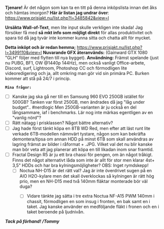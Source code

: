 **Tjenare!** Är det någon som kan ta en titt på denna inköpslista innan det åks och hämtas imorgon? __Här är listan jag undrar över__: https://www.prisjakt.nu/list.php?l=3485842&view=l

**Ursäkta Wall-of-Text**, men lite input skulle verkligen inte skada! Jag försöker få med __så mkt info som möjligt direkt__ för allas produktivitet och spara tid då jag tyvär inte kommer kunna sitta och chatta allt för mycket.

**Detta inköpt och är redan hemma;** https://www.prisjakt.nu/list.php?l=3499110&view=l
**Nuvarande GFX återanvänds:** (Gainward GTX 1080 "GLH" följer med flytten till nya bygget).
**Användning:** Främst spelande (just nu PUBG, BF1, OW @1440p 144Hz), men också vanligt Office-arbete, Discord, surf, Lightroom, Photoshop CC och förmodligen lite videoredigering och ja, allt omkring man gör vid sin primära PC. Burken kommer att stå på 24/7 i princip.

**`Mina frågor:`**
   - [ ] Kanske jag ska gå ner till en Samsung 960 EVO 250GB istället för 500GB? Tanken var först 250GB, men ändrades då jag "låg under budget".. #nerdlogic Men 250GB-varianten är ju också en del långsammare, iaf i benchmarks. Lär nog inte märkas egentligen av en "vanlig nörd"?
   - [ ] Rätt nätagg i prisklassen? Något bättre alternativ?
   - [ ] Jag hade först tänkt köpa en 8TB WD Red, men efter att läst runt lite verkade 6TB-modellen nämnvärt tystare, någon som kan bekräfta demontera/tipsa om annan HDD på minst 6TB som skall användras av lagring främst av bilder i råformat + .JPG. Vilket val det nu blir kanske man bör veta att jag planerar att köpa en till likadan inom snar framtid.
   - [ ] Fractal Design R5 är ju ett bra chassi för pengen, om än något tråkigt. Finns det något alternativt låda som inte är allt för stor men klarar 4st+ 3,5" HDDs och har bra kylningsmöjligheter? OBS: Inget rymdskepp!
     - [ ] Noctua NH-D15 är det rätt val? Jag är inte överdrivet sugen på en AIO H2O-kylare men det skall överklockas så kylningen är rätt hög prio, men en NH-D15 med två 140mm fläktar monterade bör väl duga?
        - [ ] Vidare tänkte jag sätta i tre extra Noctua NF-A15 PWM 140mm i chassit, förmodligen en som insug i fronten, en bak samt en i taket. Jag kanske använder en medföljande fläkt i fronen och en i taket beroende på ljudnivån.
 
 
 
***Tack på förhand!
/Tommy***
